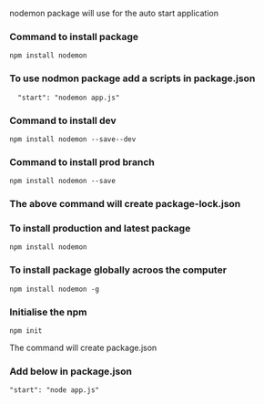 nodemon package will use for the auto start application
### Command to install package

```npm install nodemon```

### To use nodmon package add a scripts in package.json

```  "start": "nodemon app.js"```

### Command to install dev

```npm install nodemon --save--dev```

### Command to install prod branch
```npm install nodemon --save```
### The above command will create package-lock.json

### To install production and latest package

```npm install nodemon```


### To install package globally acroos the computer

```npm install nodemon -g```



### Initialise the npm

```npm init```

The command will create package.json

### Add below in package.json
```"start": "node app.js"```
